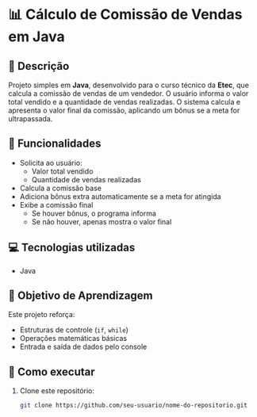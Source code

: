 # 📊 Cálculo de Comissão de Vendas em Java

## 📌 Descrição
Projeto simples em **Java**, desenvolvido para o curso técnico da **Etec**, que calcula a comissão de vendas de um vendedor. O usuário informa o valor total vendido e a quantidade de vendas realizadas. O sistema calcula e apresenta o valor final da comissão, aplicando um bônus se a meta for ultrapassada.

## 🚀 Funcionalidades
- Solicita ao usuário:
  - Valor total vendido
  - Quantidade de vendas realizadas
- Calcula a comissão base
- Adiciona bônus extra automaticamente se a meta for atingida
- Exibe a comissão final
  - Se houver bônus, o programa informa
  - Se não houver, apenas mostra o valor final

## 💻 Tecnologias utilizadas
- Java

## 🎯 Objetivo de Aprendizagem
Este projeto reforça:
- Estruturas de controle (`if`, `while`)
- Operações matemáticas básicas
- Entrada e saída de dados pelo console

## 📂 Como executar
1. Clone este repositório:
   ```bash
   git clone https://github.com/seu-usuario/nome-do-repositorio.git
